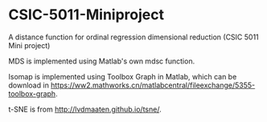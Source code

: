 # CSIC-5011-Miniproject
A distance function for ordinal regression dimensional reduction (CSIC 5011 Mini project)

MDS is implemented using Matlab's own mdsc function.

Isomap is implemented using Toolbox Graph in Matlab, which can be download in https://ww2.mathworks.cn/matlabcentral/fileexchange/5355-toolbox-graph.

t-SNE is from http://lvdmaaten.github.io/tsne/.